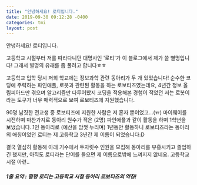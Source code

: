 ```yaml
---
title: "안녕하세요! 로티입니다."
date: 2019-09-30 09:12:28 -0400
categories: tmi
layout: post
---
```


안녕하세요! 로티입니다.

고등학교 시절부터 저를 따라다니던 대명사인 '로티'가 이 블로그에서 제가 쓸 별명입니다! 그래서 별명의 유래를 좀 풀려고 합니다ㅎㅎ

고등학교 입학 당시 저희 학교에는 정보과학 관련 동아리가 두 개 있었습니다! 순수한 코딩에 주력하는 파인애플, 로봇과 관련된 활동을 하는 로보티즈였는데요, 4년간 정보 올림피아드만 겪으며 알고리즘만 다루어봤지 코딩을 적용해본 경험이 적었던 저는 로봇이라는 도구가 너무 매력적으로 보여 로보티즈에 지원했습니다.

 90명 남짓한 전교생 중 로보티즈에 지원한 사람은 저 혼자 뿐이었고...(ㅠ) 마이웨이를 시전하며 마찬가지로 동아리 원수가 적은 (2명) 파인애플과 같이 활동을 하며 1학년을 보냈습니다..1인 동아리로 (예산을 맘껏 누리며) 1년동안 활동하니 로보티즈라는 동아리의 애칭이었던 로티는 제 고등학교 3년간 제 이름이 되었습니다:D

결국 열심히 활동해 아래 기수에서 두자릿수 인원을 모집해 동아리를 부흥시키고 졸업하긴 했지만, 아직도 로티라는 단어를 들으면 제 이름으로밖에 느껴지지 않네요. 고등학교 시절 아련..

##### 1줄 요약 : 필명 로티는 고등학교 시절 동아리 로보티즈의 약칭!
